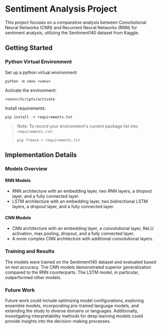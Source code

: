 # Sentiment Analysis Project

This project focuses on a comparative analysis between Convolutional Neural Networks (CNN) and Recurrent Neural Networks (RNN) for sentiment analysis, utilizing the Sentiment140 dataset from Kaggle.

## Getting Started

### Python Virtual Environment

Set up a python virtual environment:

```shell
python -m venv <venv>
```

Activate the environment:

```shell
<venv>/Scripts/activate
```

Install requirements:

```shell
pip install -r requirements.txt
```

> Note: To record your environment's current package list into `requirements.txt`:
>
> ```shell
> pip freeze > requirements.txt
> ```

## Implementation Details

### Models Overview

#### RNN Models

- RNN architecture with an embedding layer, two RNN layers, a dropout layer, and a fully connected layer.
- LSTM architecture with an embedding layer, two bidirectional LSTM layers, a dropout layer, and a fully connected layer.

#### CNN Models

- CNN architecture with an embedding layer, a convolutional layer, ReLU activation, max pooling, dropout, and a fully connected layer.
- A more complex CNN architecture with additional convolutional layers.

### Training and Results

The models were trained on the Sentiment140 dataset and evaluated based on test accuracy. The CNN models demonstrated superior generalization compared to the RNN counterparts. The LSTM model, in particular, outperformed other models.

### Future Work

Future work could include optimizing model configurations, exploring ensemble models, incorporating pre-trained language models, and extending the study to diverse domains or languages. Additionally, investigating interpretability methods for deep learning models could provide insights into the decision-making processes.